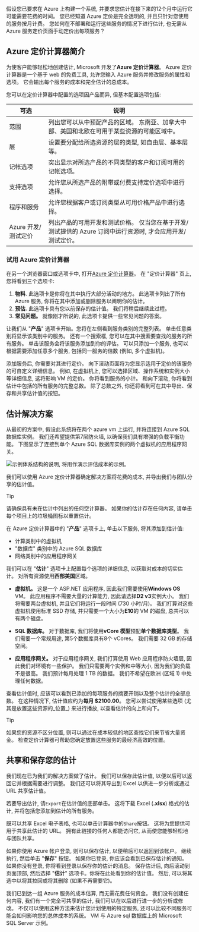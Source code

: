 假设您已要求在 Azure 上构建一个系统, 并要求您估计在接下来的12个月中运行它可能需要花费的时间。 您已经知道 Azure 定价是完全透明的, 并且只针对您使用的服务按月计费。 您如何在不部署和运行这些服务的情况下进行估计, 也无需从 Azure 服务定价页面手动定价出每项服务？

## <a name="introducing-the-azure-pricing-calculator"></a>Azure 定价计算器简介

为使客户能够轻松地创建估计, Microsoft 开发了**Azure 定价计算器**。 Azure 定价计算器是一个基于 web 的免费工具, 允许您输入 Azure 服务并修改服务的属性和选项。 它会输出每个服务的成本和完全估计的总成本。

您可以在定价计算器中配置的选项因产品而异, 但基本配置选项包括:

| 可选 | 说明 |
|--------|-------------|
| 范围 | 列出您可以从中预配产品的区域。 东南亚、加拿大中部、美国和北欧在可用于某些资源的可能区域中。 |
| 层 | 设置要分配给所选资源的层的类型, 如自由层、基本层等。 |
| 记帐选项 | 突出显示对所选产品的不同类型的客户和订阅可用的记帐选项。 |
| 支持选项 | 允许您从所选产品的附带或付费支持定价选项中进行选择。 |
| 程序和服务 | 允许您根据客户或订阅类型从可用价格产品中进行选择。 |
| Azure 开发/测试定价 | 列出产品的可用开发和测试价格。 仅当您在基于开发/测试提供的 Azure 订阅中运行资源时, 才会应用开发/测试定价。 |

### <a name="try-out-the-azure-pricing-calculator"></a>试用 Azure 定价计算器

在另一个浏览器窗口或选项卡中, 打开[Azure 定价计算器](https://azure.microsoft.com/pricing/calculator/)。 在 "定价计算器" 页上, 您将看到三个选项卡:

1. **物料.** 此选项卡是你将在其中执行大部分活动的地方。 此选项卡列出了所有 Azure 服务, 你将在其中添加或删除服务以阐明你的估计。
2. **预估.** 此选项卡具有您以前保存的估计值。 我们将稍后继续此过程。
3. **常见问题。** 就像刚才所说的, 此选项卡提供一些常见问题的答案。

让我们从 "**产品**" 选项卡开始。您将在左侧看到服务类别的完整列表。 单击任意类别将显示该类别中的服务。 还有一个搜索框, 您可以在其中搜索要查找的服务的所有服务。 单击该服务会将该服务添加到你的评估。 可以只添加一个服务, 也可以根据需要添加任意多个服务, 包括同一服务的倍数 (例如, 多个虚拟机)。

添加服务后, 你需要对其进行定价。 向下滚动页面将为您显示适用于定价的该服务的可自定义详细信息。 例如, 在虚拟机上, 您可以选择区域、操作系统和实例大小等详细信息, 这将影响 VM 的定价。 你将看到服务的小计。 和向下滚动, 你将看到估计中包括的所有服务的完整总数。 除了总数之外, 你还将看到可在其中导出、保存和共享估计值的按钮。

## <a name="estimate-a-solution"></a>估计解决方案

从最初的方案中, 假设此系统将在两个 azure vm 上运行, 并将连接到 Azure SQL 数据库实例。 我们还希望提供第7层防火墙, 以确保我们具有增强的负载平衡功能。 下图显示了连接到单个 Azure SQL 数据库实例的两个虚拟机的应用程序网关。

![示例体系结构的说明, 将用作演示评估成本的示例。](../media/2-estimate-costs-architecture.png)

我们可以使用 Azure 定价计算器确定解决方案将花费的成本, 并导出我们与团队分享的估计值。

> [!TIP]
> 请确保具有未在估计中列出的任何空计算器。 如果你的估计存在任何内容, 请单击每个项目上的垃圾桶图标以重置估计。

在 Azure 定价计算器中的 "**产品**" 选项卡上, 单击以下服务, 将其添加到估计值:

* 计算类别中的虚拟机
* "数据库" 类别中的 Azure SQL 数据库
* 网络类别中的应用程序网关

我们可以在 "**估计**" 选项卡上配置每个选项的详细信息, 以获取对成本的切实估计。 对所有资源使用**西部美国**区域。

* **虚拟机。** 这是一个 ASP.NET 应用程序, 因此我们需要使用**Windows OS** VM。 此应用程序不需要大量的计算能力, 因此请选择**D2 v3**实例大小。 我们将需要两台虚拟机, 并且它们将运行一段时间 (730 小时/月)。 我们打算对这些虚拟机使用标准 SSD 存储, 并只需要一个大小为**E10**的 VM 的磁盘, 总共可以有两个磁盘。

* **SQL 数据库。** 对于数据库, 我们将使用**vCore 模型**预配**单个数据库类型**。 我们需要一个常规用途, 第5个数据库具有8个 vCores。 我们需要 32 GB 的存储空间。

* **应用程序网关。** 对于应用程序网关, 我们打算使用 Web 应用程序防火墙层, 因此我们对环境有一些保护。 我们只需要两个实例和中等大小, 因为我们的负载不是很高。 我们预计每月处理 1 TB 的数据。 我们不希望在欧洲 (区域 1) 中处理任何数据。

查看估计值时, 应该可以看到已添加的每项服务的摘要开销以及整个估计的全部总数。 在这种情况下, 估计值应约为**每月 $2100.00**。 您可以尝试使用某些选项 (尤其是放置这些资源的_位置_) 来进行播放, 以查看估计的向上和向下。 

> [!TIP]
> 如果您的资源不区分位置, 则可以通过在成本较低的地区查找它们来节省大量资金。 检查定价计算器可帮助您确定放置这些服务的最经济高效的位置。


## <a name="share-and-save-your-estimate"></a>共享和保存您的估计

我们现在已为我们的解决方案做了估计。 我们可以保存此估计值, 以便以后可以返回它并根据需要进行调整。 我们还可以将其导出到 Excel 以供进一步分析或通过 URL 共享估计值。

若要导出估计, 请`Export`在估计值的底部单击。 这将下载 Excel (**.xlsx**) 格式的估计, 并将包括您添加到估计的所有服务。

既可以共享 Excel 电子表格, 也可以单击计算器中的`Share`按钮。 这将为您提供可用于共享此估计的 URL。 拥有此链接的任何人都能访问它, 从而使您能够轻松地与团队共享。

如果你使用 Azure 帐户登录, 则可以保存估计, 以便稍后可以返回到该帐户。 继续执行, 然后单击 "**保存**" 按钮。 如果你已登录, 你应该会看到已保存估计的通知。 如果你没有登录, 你将看到登录以保存你的估计的消息。 保存估计后, 向后滚动到页面顶部, 然后选择 "**估计**" 选项卡。你将在此处看到你的估计值。 然后, 可以将其选中以将其拉回或将其删除 (如果不再需要它)。

我们已到达一组 Azure 服务的成本估算, 而无需花费任何资金。 我们没有创建任何内容, 我们有一个完全可共享的估计, 我们可以在以后进行进一步的分析或修改。 不仅可以使用这种方法来估计您计划使用的特定服务, 还可以比较不同服务可能会如何影响您的总体成本的系统。 VM 与 Azure sql 数据库上的 Microsoft SQL Server 示例。